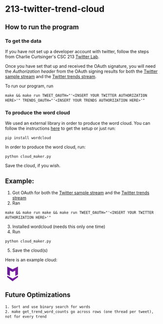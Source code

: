 # 213-twitter-trend-cloud
   
## How to run the program
### To get the data
If you have not set up a developer account with twitter, follow the steps from Charlie Curtsinger's CSC 213 [Twitter Lab](http://www.cs.grinnell.edu/~curtsinger/teaching/2016S/CSC213/labs/twitter/).

Once you have set that up and received the OAuth signature, you will need the *Authorization header* from the OAuth signing results for both the [Twitter sample stream](https://dev.twitter.com/streaming/reference/get/statuses/sample) and the [Twitter trends stream](https://dev.twitter.com/rest/reference/get/trends/place). 

To run our program, run
```
make && make run TWEET_OAUTH="'<INSERT YOUR TWITTER AUTHORIZATION HERE>'" TRENDS_OAUTH="'<INSERT YOUR TRENDS AUTHORIZATION HERE>'"
```


### To produce the word cloud
We used an external library in order to produce the word cloud. You can follow the instructions [here](https://github.com/amueller/word_cloud) to get the setup or just run:

```
pip install wordcloud
```

In order to produce the word cloud, run:

```
python cloud_maker.py
```

Save the cloud, if you wish.

## Example:
1. Got OAuth for both the [Twitter sample stream](https://dev.twitter.com/streaming/reference/get/statuses/sample) and the [Twitter trends stream](https://dev.twitter.com/rest/reference/get/trends/place)
2. Ran
```
make && make run make && make run TWEET_OAUTH="'<INSERT YOUR TWITTER AUTHORIZATION HERE>'"
```
3. Installed wordcloud (needs this only one time)
4. Run
```
python cloud_maker.py
```
5. Save the cloud(s)

Here is an example cloud:

![alt text][logo]

[logo]: https://github.com/adam-p/markdown-here/raw/master/src/common/images/icon48.png "Word cloud for ______"

## Future Optimizations
	1. Sort and use binary search for words
	2. make get_trend_word_counts go across rows (one thread per tweet), not for every trend

